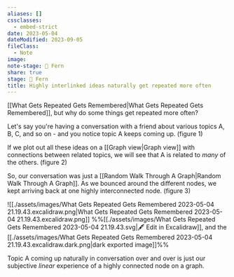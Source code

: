 ```yaml
---
aliases: []
cssclasses:
  - embed-strict
date: 2023-05-04
dateModified: 2023-09-05
fileClass:
  - Note
image: 
note-stage: 🌿 Fern
share: true
stage: 🌿 Fern
title: Highly interlinked ideas naturally get repeated more often
---
```


[[What Gets Repeated Gets Remembered|What Gets Repeated Gets Remembered]], but why do some things get repeated more often?

Let's say you're having a conversation with a friend about various topics A, B, C, and so on - and you notice topic A keeps coming up. (figure 1)

If we plot out all these ideas on a [[Graph view|Graph view]] with connections between related topics, we will see that A is related to _many_ of the others. (figure 2)

So, our conversation was just a [[Random Walk Through A Graph|Random Walk Through A Graph]]. As we bounced around the different nodes, we kept arriving back at one highly interconnected node. (figure 3)

![[./assets/images/What Gets Repeated Gets Remembered 2023-05-04 21.19.43.excalidraw.png|What Gets Repeated Gets Remembered 2023-05-04 21.19.43.excalidraw.png]]
%%[[./assets/images/What Gets Repeated Gets Remembered 2023-05-04 21.19.43.svg|🖋 Edit in Excalidraw]], and the [[./assets/images/What Gets Repeated Gets Remembered 2023-05-04 21.19.43.excalidraw.dark.png|dark exported image]]%%

Topic A coming up naturally in conversation over and over is just our subjective _linear_ experience of a highly connected node on a graph. 

